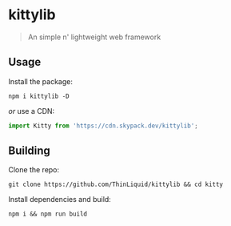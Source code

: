 # kittylib
> An simple n' lightweight web framework

## Usage
Install the package:
```
npm i kittylib -D
```
*or* use a CDN:
```js
import Kitty from 'https://cdn.skypack.dev/kittylib';
```

## Building
Clone the repo:
```
git clone https://github.com/ThinLiquid/kittylib && cd kitty
```
Install dependencies and build:
```
npm i && npm run build
```
